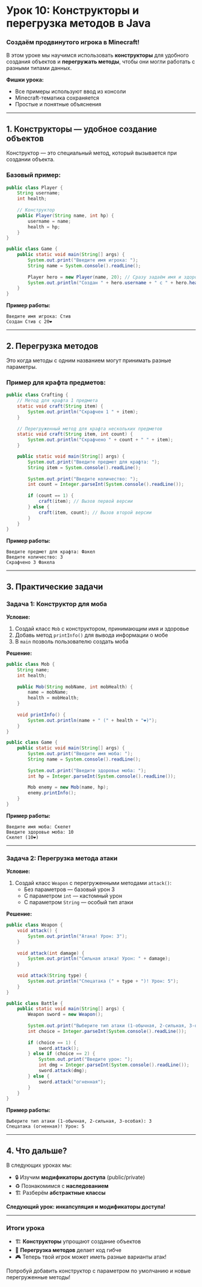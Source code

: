 # **Урок 10: Конструкторы и перегрузка методов в Java**  
### **Создаём продвинутого игрока в Minecraft!**  

В этом уроке мы научимся использовать **конструкторы** для удобного создания объектов и **перегружать методы**, чтобы они могли работать с разными типами данных.  

**Фишки урока:**  
- Все примеры используют ввод из консоли  
- Minecraft-тематика сохраняется  
- Простые и понятные объяснения  

---

## **1. Конструкторы — удобное создание объектов**  

Конструктор — это специальный метод, который вызывается при создании объекта.  

### **Базовый пример:**  
```java
public class Player {
    String username;
    int health;
    
    // Конструктор
    public Player(String name, int hp) {
        username = name;
        health = hp;
    }
}

public class Game {
    public static void main(String[] args) {
        System.out.print("Введите имя игрока: ");
        String name = System.console().readLine();
        
        Player hero = new Player(name, 20); // Сразу задаём имя и здоровье
        System.out.println("Создан " + hero.username + " с " + hero.health + "❤️");
    }
}
```

**Пример работы:**  
```
Введите имя игрока: Стив
Создан Стив с 20❤️
```

---

## **2. Перегрузка методов**  

Это когда методы с одним названием могут принимать разные параметры.  

### **Пример для крафта предметов:**  
```java
public class Crafting {
    // Метод для крафта 1 предмета
    static void craft(String item) {
        System.out.println("Скрафчен 1 " + item);
    }
    
    // Перегруженный метод для крафта нескольких предметов
    static void craft(String item, int count) {
        System.out.println("Скрафчено " + count + " " + item);
    }

    public static void main(String[] args) {
        System.out.print("Введите предмет для крафта: ");
        String item = System.console().readLine();
        
        System.out.print("Введите количество: ");
        int count = Integer.parseInt(System.console().readLine());
        
        if (count == 1) {
            craft(item); // Вызов первой версии
        } else {
            craft(item, count); // Вызов второй версии
        }
    }
}
```

**Пример работы:**  
```
Введите предмет для крафта: Факел
Введите количество: 3
Скрафчено 3 Факела
```

---

## **3. Практические задачи**  

### **Задача 1: Конструктор для моба**  
**Условие:**  
1. Создай класс `Mob` с конструктором, принимающим имя и здоровье  
2. Добавь метод `printInfo()` для вывода информации о мобе  
3. В `main` позволь пользователю создать моба  

**Решение:**  




```java
public class Mob {
    String name;
    int health;
    
    public Mob(String mobName, int mobHealth) {
        name = mobName;
        health = mobHealth;
    }
    
    void printInfo() {
        System.out.println(name + " (" + health + "❤️)");
    }
}

public class Game {
    public static void main(String[] args) {
        System.out.print("Введите имя моба: ");
        String name = System.console().readLine();
        
        System.out.print("Введите здоровье моба: ");
        int hp = Integer.parseInt(System.console().readLine());
        
        Mob enemy = new Mob(name, hp);
        enemy.printInfo();
    }
}
```


**Пример работы:**  
```
Введите имя моба: Скелет
Введите здоровье моба: 10
Скелет (10❤️)
```

---

### **Задача 2: Перегрузка метода атаки**  
**Условие:**  
1. Создай класс `Weapon` с перегруженными методами `attack()`:  
   - Без параметров — базовый урон 3  
   - С параметром `int` — кастомный урон  
   - С параметром `String` — особый тип атаки  

**Решение:**  




```java
public class Weapon {
    void attack() {
        System.out.println("Атака! Урон: 3");
    }
    
    void attack(int damage) {
        System.out.println("Сильная атака! Урон: " + damage);
    }
    
    void attack(String type) {
        System.out.println("Спецатака (" + type + ")! Урон: 5");
    }
}

public class Battle {
    public static void main(String[] args) {
        Weapon sword = new Weapon();
        
        System.out.print("Выберите тип атаки (1-обычная, 2-сильная, 3-особая): ");
        int choice = Integer.parseInt(System.console().readLine());
        
        if (choice == 1) {
            sword.attack();
        } else if (choice == 2) {
            System.out.print("Введите урон: ");
            int dmg = Integer.parseInt(System.console().readLine());
            sword.attack(dmg);
        } else {
            sword.attack("огненная");
        }
    }
}
```


**Пример работы:**  
```
Выберите тип атаки (1-обычная, 2-сильная, 3-особая): 3
Спецатака (огненная)! Урон: 5
```

---

## **4. Что дальше?**  
В следующих уроках мы:  
- 🔒 Изучим **модификаторы доступа** (public/private)  
- ♻️ Познакомимся с **наследованием**  
- 🏗️ Разберём **абстрактные классы**  

**Следующий урок: инкапсуляция и модификаторы доступа!**  

---

### **Итоги урока**  
- 🏗️ **Конструкторы** упрощают создание объектов  
- 🔄 **Перегрузка методов** делает код гибче  
- 🎮 Теперь твой игрок может иметь разные варианты атак!  

Попробуй добавить конструктор с параметром по умолчанию и новые перегруженные методы!